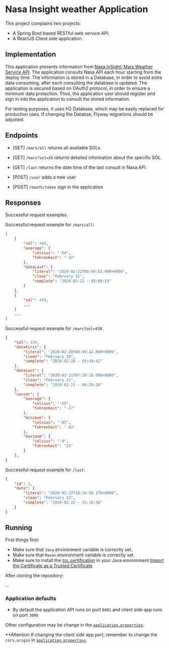# Nasa Insight weather Application

This project complains two projects:
- A Spring Boot based RESTful web service API.
- A ReactJS Client side application.

## Implementation
This application presents information from [Nasa InSight: Mars Weather Service API](https://api.nasa.gov/assets/insight/InSight%20Weather%20API%20Documentation.pdf).
The application consults Nasa API each hour starting from the deploy time.
The information is stored in a Database, in order to avoid extra data consuming, after each consulting the database is updated.
The application is secured based on OAuth2 protocol, in order to ensure a minimum data protection.
Thus, the application user should register and sign in into the application to consult the stored information.

For testing purposes, it uses H2 Database, which may be easily replaced for production uses.
If changing the Databse, Flyway migrations should be adjusted.

## Endpoints
- [GET] `/mars/all` returns all available SOLs.
- [GET] `/mars?sol=XX` returns detailed information about the specific SOL.
- [GET] `/last` returns the date time of the last consult in Nasa API.

- [POST] `/user` adds a new user
- [POST] `/oauth/token` sign in the application


## Responses

Successful request examples.

Successful request example for `/mars/all`:
```json
[
    {
        "sol": 440,
        "average": {
            "celsius": "-64",
            "fahrenheit": "-32"
        },
        "dateLast": {
            "literal": "2020-02-22T08:08:53.000+0000",
            "clean": "February 22",
            "complete": "2020-02-22 - 05:08:53"
        }
    },
    {
        "sol": 439,
        ...
    }
    ...
]
```

Successful request example for `/mars?sol=439`:
```json
{
    "sol": 439,
    "dateFirst": {
        "literal": "2020-02-20T06:49:42.000+0000",
        "clean": "February 20",
        "complete": "2020-02-20 - 03:49:42"
    },
    "dateLast": {
        "literal": "2020-02-21T07:29:18.000+0000",
        "clean": "February 21",
        "complete": "2020-02-21 - 04:29:18"
    },
    "sensor": {
        "average": {
            "celsius": "-59",
            "fahrenheit": "-27"
        },
        "minimum": {
            "celsius": "-95",
            "fahrenheit": "-63"
        },
        "maximum": {
            "celsius": "-9",
            "fahrenheit": "23"
        }
    },
}
```

Successful request example for `/last`:
```json
{
    "id": 1,
    "date": {
        "literal": "2020-02-22T18:18:58.178+0000",
        "clean": "February 22",
        "complete": "2020-02-22 - 15:18:58"
    }
}
```

## Running

First things first:
- Make sure that `Java` environment variable is correctly set.
- Make sure that `Maven` environment variable is correctly set.
- Make sure to install the [`SSL` certification](/PreodayMars/src/main/resources/trust/mars-demo.cer) in your Java environment [Import the Certificate as a Trusted Certificate](https://docs.oracle.com/javase/tutorial/security/toolsign/rstep2.html)


After cloning the repository:

...

### Application defaults

- By default the application API runs on port `8081` and client side app runs on port `3000`

Other configuration may be change in the [`application.properties`](/PreodayMars/src/main/resources/application.properties).

**Attention
If changing the client side app port, remember to change the `cors.origin` in [`application.properties`](/PreodayMars/src/main/resources/application.properties).
